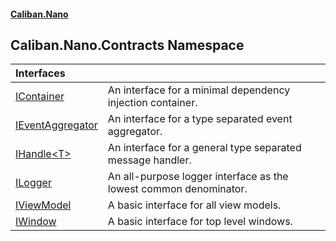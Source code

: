 #### [Caliban.Nano](index.md 'index')

## Caliban.Nano.Contracts Namespace

| Interfaces | |
| :--- | :--- |
| [IContainer](Caliban.Nano.Contracts.IContainer.md 'Caliban.Nano.Contracts.IContainer') | An interface for a minimal dependency injection container. |
| [IEventAggregator](Caliban.Nano.Contracts.IEventAggregator.md 'Caliban.Nano.Contracts.IEventAggregator') | An interface for a type separated event aggregator. |
| [IHandle&lt;T&gt;](Caliban.Nano.Contracts.IHandle_T_.md 'Caliban.Nano.Contracts.IHandle<T>') | An interface for a general type separated message handler. |
| [ILogger](Caliban.Nano.Contracts.ILogger.md 'Caliban.Nano.Contracts.ILogger') | An all-purpose logger interface as the lowest common denominator. |
| [IViewModel](Caliban.Nano.Contracts.IViewModel.md 'Caliban.Nano.Contracts.IViewModel') | A basic interface for all view models. |
| [IWindow](Caliban.Nano.Contracts.IWindow.md 'Caliban.Nano.Contracts.IWindow') | A basic interface for top level windows. |
